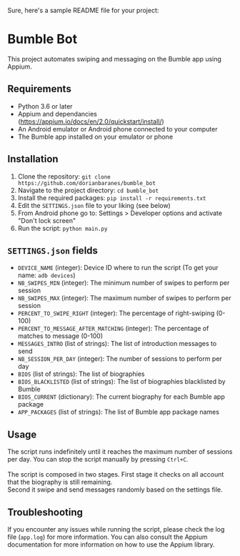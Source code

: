 Sure, here's a sample README file for your project:

# Bumble Bot

This project automates swiping and messaging on the Bumble app using Appium.

## Requirements

- Python 3.6 or later
- Appium and dependancies (https://appium.io/docs/en/2.0/quickstart/install/)
- An Android emulator or Android phone connected to your computer
- The Bumble app installed on your emulator or phone

## Installation

1. Clone the repository: `git clone https://github.com/dorianbaranes/bumble_bot`
2. Navigate to the project directory: `cd bumble_bot`
3. Install the required packages: `pip install -r requirements.txt`
4. Edit the `SETTINGS.json` file to your liking (see below)
5. From Android phone go to: Settings > Developer options and activate "Don't lock screen"
6. Run the script: `python main.py`

## `SETTINGS.json` fields
- `DEVICE_NAME` (integer): Device ID where to run the script (To get your name: `adb devices`)
- `NB_SWIPES_MIN` (integer): The minimum number of swipes to perform per session
- `NB_SWIPES_MAX` (integer): The maximum number of swipes to perform per session
- `PERCENT_TO_SWIPE_RIGHT` (integer): The percentage of right-swiping (0-100)
- `PERCENT_TO_MESSAGE_AFTER_MATCHING` (integer): The percentage of matches to message (0-100)
- `MESSAGES_INTRO` (list of strings): The list of introduction messages to send
- `NB_SESSION_PER_DAY` (integer): The number of sessions to perform per day
- `BIOS` (list of strings): The list of biographies 
- `BIOS_BLACKLISTED` (list of strings): The list of biographies blacklisted by Bumble
- `BIOS_CURRENT` (dictionary): The current biography for each Bumble app package
- `APP_PACKAGES` (list of strings): The list of Bumble app package names

## Usage

The script runs indefinitely until it reaches the maximum number of sessions per day. You can stop the script manually by pressing `Ctrl+C`.
<br><br>The script is composed in two stages. First stage it checks on all account that the biography is still remaining. <br>
Second it swipe and send messages randomly based on the settings file.
## Troubleshooting

If you encounter any issues while running the script, please check the log file (`app.log`) for more information. You can also consult the Appium documentation for more information on how to use the Appium library.